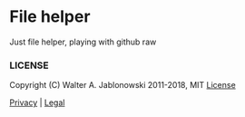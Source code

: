 # File helper

Just file helper, playing with github raw


### LICENSE

Copyright (C) Walter A. Jablonowski 2011-2018, MIT [License](LICENSE)

[Privacy](https://walter-a-jablonowski.github.io/privacy.html) | [Legal](https://walter-a-jablonowski.github.io/imprint.html)
